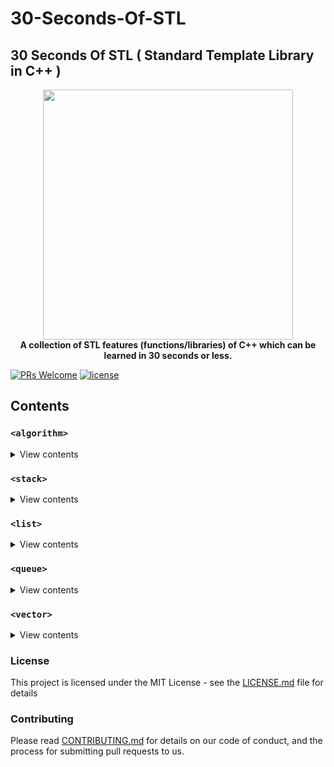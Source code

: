 # 30-Seconds-Of-STL
## 30 Seconds Of STL ( Standard Template Library in C++ )

<p align="center">
    <a href="https://github.com/Bhupesh-V/30-Seconds-Of-STL">
        <img src="https://github.com/Bhupesh-V/30-Seconds-Of-STL/blob/master/Logo/stl.png"  height="400" weight = "400"/>
    </a>
    <br>
    <strong>A collection of  STL features (functions/libraries) of C++  which can be learned in 30 seconds or less.</strong>
</p>


[![PRs Welcome](https://img.shields.io/badge/PRs-welcome-brightgreen.svg?style=flat-square)](http://makeapullrequest.com)
[![license](https://img.shields.io/badge/license-MIT-orange.svg?style=flat-square)](https://github.com/Bhupesh-V/30-Seconds-Of-STL/blob/master/LICENSE)

## Contents

### ``<algorithm>``

<details>  
<summary>View contents</summary>

* [`allof`](#allof)
* [`anyof`](#anyof)
* [`noneof`](#noneof)
* [`for_each`](#for_each)
* [`for_each_n`](#for_each_n)
* [`count`](#count)
* [`count_if`](#count_if)
* [`mismatch`](#mismatch)
* [`equal`](#equal)
* [`find`](#find)
* [`find_if`](#find_if)
* [`find_if_not`](#find_if_not)
* [`find_end`](#find_end)
* [`find_first_of`](#find_first_of)
* [`adjacent_find`](#adjacent_find)
* [`search`](#search)
* [`search_n`](#search_n)
* [`copy`](#copy)
* [`copy_if`](#copy_if)
* [`copy_n`](#copy_n)
* [`copy_backward`](#copy_backward)
* [`move`](#move)
* [`move_backward`](#move_backward)
* [`fill`](#fill)
* [`fill_n`](#fill_n)
* [`transform`](#transform)
* [`generate`](#generate)
* [`generate_n`](#generate_n)
* [`remove`](#remove)
* [`remove_if`](#remove_if)
* [`remove_copy`](#remove_copy)
* [`remove_copy_if`](#remove_copy_if)
* [`replace`](#replace)
* [`replace_if`](#replace_if)
* [`replace_copy`](#replace_copy)
* [`replace_copy_if`](#replace_copy_if)
* [`swap`](#swap)
* [`swap_ranges`](#swap_ranges)
* [`iter_swap`](#iter_swap)
* [`reverse`](#reverse)
* [`reverse_copy`](#unary)
* [`rotate`](#unary)
* [`rotate_copy`](#unary)
* [`random_shuffle`](#unary)
* [`shuffle`](#unary)
* [`unique`](#unary)
* [`unique_copy`](#unary)
* [`is_partitioned`](#unary)
* [`partition`](#unary)
* [`partition_copy`](#unary)
* [`stable_partition`](#unary)
* [`partition_point`](#unary)
* [`is_sorted`](#unary)
* [`is_sorted_until`](#unary)
* [`sort`](#sort)
* [`partial_sort`](#unary)
* [`partial_sort_copy`](#unary)
* [`stable_sort`](#unary)
* [`nth_element`](#unary)
* [`lower_bound`](#unary)
* [`upper_bound`](#unary)
* [`binary_search`](#binary_search)
* [`equal_range`](#unary)
* [`merge`](#unary)
* [`inplace_merge`](#unary)
* [`includes`](#unary)
* [`set_difference`](#unary)
* [`set_intersection`](#unary)
* [`set_symmetric_difference`](#unary)
* [`set_union`](#unary)
* [`is_heap`](#unary)
* [`is_heap_until`](#unary)
* [`make_heap`](#unary)
* [`push_heap`](#unary)
* [`pop_heap`](#unary)
* [`sort_heap`](#unary)
* [`clamp`](#unary)
* [`max`](#unary)
* [`max_element`](#unary)
* [`min`](#unary)
* [`min_element`](#unary)
* [`minimax`](#unary)
* [`minimax_element`](#unary)
* [`lexicographical_compare`](#unary)
* [`is_permutation`](#unary)
* [`next_permutation`](#unary)
* [`prev_permutation`](#unary)
</details>

### ``<stack>``
<details>
<summary>View contents</summary>

* [`push`](#push)
* [`pop`](#pop)
* [`top`](#top)
* [`swize`](#swize)
* [`swap`](#swap)
* [`empty`](#empty)
* [`emplace`](#emplace)
</details>

### ``<list>``
  
<details>
<summary>View contents</summary>

* [`end`](#end-list)
* [`back`](#back-list)
* [`cend`](#cend-list)
* [`flip`](#flip)
* [`rend`](#rend)
* [`size`](#size-list)
* [`sort`](#sort-list)
* [`swap`](#swap-list)
* [`begin`](#begin-list)
* [`clear`](#clear-list)
* [`crend`](#crend)
* [`empty`](#empty-list)
* [`erase`](#erase-list)
* [`front`](#front-list)
* [`merge`](#merge-list)
* [`assign`](#assign-list)
* [`cbegin`](#cbegin)
* [`insert`](#insert)
* [`~list`](#~list)
* [`rbegin`](#rbegin)
* [`remove`](#remove)
* [`resize`](#resize)
* [`splice`](#splice-list)
* [`unique`](#unique)
* [`crbegin`](#crbegin)
* [`emplace`](#emplace-list)
* [`reverse`](#reverse-list)
* [`max_size`](#max_size-list)
* [`pop_back`](#pop_back-list)
* [`pop_front`](#pop_front-list)
* [`push_back`](#push_back-list)
* [`emplace_back`](#emplace_back)
* [`get_allocator`](#get_allocator)
</details>

### ``<queue>``
  
<details>
<summary>View contents</summary>

* [`pop`](#pop-queue)
* [`back`](#back-queue)
* [`push`](#push-queue)
* [`size`](#size-queue)
* [`swap`](#swap-queue)
* [`empty`](#empty-queue)
* [`front`](#front-queue)
* [`emplace`](#emplace-queue)
* [`queue`](#queue)
* [`~queue`](#~queue)
</details>

### ``<vector>``
  
<details>
<summary>View contents</summary>

* [`at`](#at-vector)
* [`end`](#end-vector)
* [`back`](#back-vector)
* [`cend`](#cend-vector)
* [`data`](#data-vector)
* [`rend`](#rend-vector)
* [`size`](#size-vector)
* [`swap`](#swap-vector)
* [`begin`](#begin-vector)
* [`clear`](#clear-vector)
* [`crend`](#crend-vector)
* [`empty`](#empty-vector)
* [`erase`](#erase-vector)
* [`front`](#front-vector)
* [`assign`](#assign-vector)
* [`cbegin`](#cbegin-vector)
* [`insert`](#insert-vector)
* [`rbegin`](#rbegin-vector)
* [`resize`](#resize-vector)
* [`vector`](#vector)
* [`crbegin`](#crbegin-vector)
* [`emplace`](#emplace-vector)
* [`reserve`](#reserve-vector)
* [`~vector`](#~vector)
* [`capacity`](#capacity-vector)
* [`max_size`](#max_size-vector)
* [`pop_back`](#pop_back-vector)
* [`emplace_back`](#emplace_back-vector)
* [`get_allocator`](#get_allocator-vector)
* [`shrink_to_fit`](#shrink_to_fit-vector)
</details>


### License

This project is licensed under the MIT License - see the [LICENSE.md](LICENSE) file for details

### Contributing

Please read [CONTRIBUTING.md](CONTRIBUTING.md) for details on our code of conduct, and the process for submitting pull requests to us.
